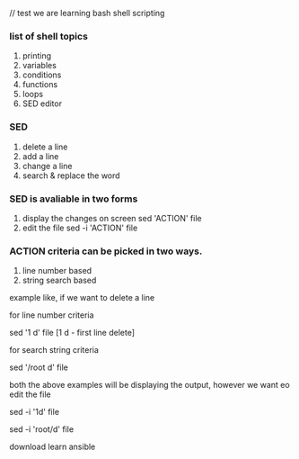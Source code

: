 // test
we are learning bash shell scripting

### list of shell topics

1. printing
2. variables
3. conditions
4. functions
5. loops
6. SED editor

### SED 
1. delete a line
2. add a line
3. change a line 
4. search & replace the word


 ### SED is avaliable in two forms
1. display the changes on screen
sed 'ACTION' file 
2. edit the file 
sed -i 'ACTION' file 

### ACTION criteria can be picked in two ways.
1. line number based
2. string search based 

example like, if we want to delete  a line 

for line number criteria

sed '1 d' file [1 d - first line delete]

for search string criteria 

sed '/root d' file 

both the above examples will be displaying the output, however we want eo edit the file 

sed -i '1d' file 

sed -i 'root/d' file 

download learn ansible 

